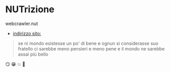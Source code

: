 # NUTrizione
webcrawler.nut
- [indirizzo sito: ](https://www.alimentinutrizione.it/tabelle-nutrizionali/ricerca-per-ordine-alfabetico)


> se ni mondo esistesse un po' di bene
> e ognun si considerasse suo fratello
> ci sarebbe meno pensieri e meno pene
> e il mondo ne sarebbe assai più bello

😏 😁 💥 💯
